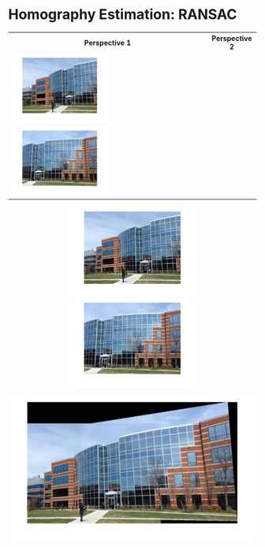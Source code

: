# Homography Estimation: RANSAC
<table style="width:100%">
  <tr>
    <th>Perspective 1</th>
    <th>Perspective 2</th> 
  </tr>
  <tr>
    <td><img src="building1.jpg" width="50%"></td>
  </tr>
  <tr>
    <td><img src="building2.jpg" width="50%"></td>
  </tr>
</table>
<p align="center">
  <img src="building1.jpg" width="50%">
  <img src="building2.jpg" width="50%">
</p>
<img src="building_ransac.jpg">
